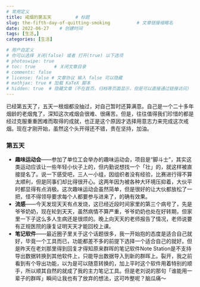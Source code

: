 ```yaml
---
# 常用定义
title: 戒烟的第五天         # 标题
slug: the-fifth-day-of-quitting-smoking          # 文章链接缩略名
date: 2022-06-27    # 创建时间
tags: [生活,]
categories: [生活]

# 用户自定义
# 你可以选择 关闭(false) 或者 打开(true) 以下选项
# photoswipe: true
# toc: true       # 关闭文章目录
# comments: false
# license: false # 文章协议 输入 false 可以隐藏
# mathjax: true # 加载 KaTeX 脚本
# hidden: true  # 隐藏文章（不在首页，归档等页面显示，但是可以直接通过链接访问）
---
```


已经第五天了，五天一根烟都没抽过，对自己暂时还算满意。自己是一个二十多年烟龄的老烟鬼了，深知这次戒烟会很难、很痛苦。但是，往往值得我们珍惜的都是经过克服重重困难而取得的成就，也正是这个原因才选择用意志力来完成这次戒烟。现在才刚开始，虽然这个头开得还不错，贵在坚持，加油。

### 第五天

- **趣味运动会**——参加了单位工会举办的趣味运动会，项目是“脚斗士”，其实这类运动应该让一些年轻小伙子上的，但内勤说想找一个「壮」的，就这样被直接提名了。说一下感受吧，三人一小组，因组织者没有经验，比赛进行得不算太顺利，但是同事们却比得很开心。这两年因为被各种大环境压抑着，大伙平时都显得有点消极。这次趣味运动会虽然简单，但是很好的让大伙都放松了一把，怪不得领导要求每个人都要参与进来了，的确有效果。
- **流感**——今天发现天天有点发烧，这已经近段时间家里的第三个病号了，先是爷爷奶奶，现在轮到天天，虽然病情不算严重，爷爷奶奶也处在好转期，但家里一下子这么多人生病还是很烦的。晚上向天天的老师报告了情况，老师说要有正规医院的康复证明天天才能回校上课。
- **笔记软件**——最近圈子里关于这个话题很多，我一开始抱的态度是适合自己就好，毕竟一个工具而已，功能都差不多的前提下选择一个适合自己的就好。但是昨天在老刘那里得到回复才得知原来群晖的笔记软件Note Station是不支持导出数据转换到其他软件上，只能导出数据导入到新的群晖上。裂开，我之前看到有个导出功能，以为是可以随意转换的，加上平时这个软件用着特别的顺手，所以顺其自然的就成了我的主力笔记工具。但是老刘说的那句「谁能用一辈子的群晖」瞬间让我也有了放弃的想法，这可咋整呢？脑瓜痛～
